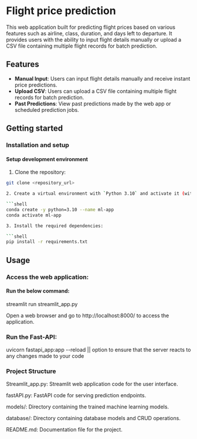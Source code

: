 # Flight price prediction
This web application built for predicting flight prices based on various features such as airline, class, duration, and days left to departure. It provides users with the ability to input flight details manually or upload a CSV file containing multiple flight records for batch prediction.

## Features

- **Manual Input**: Users can input flight details manually and receive instant price predictions.
- **Upload CSV**: Users can upload a CSV file containing multiple flight records for batch prediction.
- **Past Predictions**: View past predictions made by the web app or scheduled prediction jobs.

## Getting started

### Installation and setup

#### Setup development environment

1. Clone the repository:

```bash
git clone <repository_url>

2. Create a virtual environment with `Python 3.10` and activate it (with conda or any other environment manager)

```shell
conda create -y python=3.10 --name ml-app
conda activate ml-app

3. Install the required dependencies:

```shell
pip install -r requirements.txt
```

## Usage

### Access the web application:

#### Run the below command:

streamlit run streamlit_app.py

Open a web browser and go to http://localhost:8000/ to access the application.

### Run the Fast-API:

uvicorn fastapi_app:app --reload || option to ensure that the server reacts to any changes made to your code

### Project Structure

Streamlit_app.py: Streamlit web application code for the user interface.

fastAPI.py: FastAPI code for serving prediction endpoints.

models/: Directory containing the trained machine learning models.

database/: Directory containing database models and CRUD operations.

README.md: Documentation file for the project.